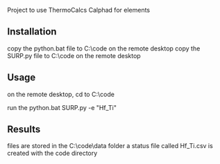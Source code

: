 Project to use ThermoCalcs Calphad for elements

## Installation

copy the python.bat file to C:\code on the remote desktop
copy the SURP.py file to C:\code on the remote desktop

## Usage
on the remote desktop, cd to C:\code

run the python.bat SURP.py -e "Hf_Ti"

## Results

files are stored in the C:\code\data folder
a status file called Hf_Ti.csv is created with the code directory


